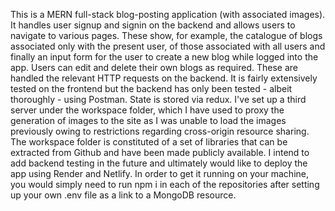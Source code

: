 This is a MERN full-stack blog-posting application (with associated images). It handles user signup and signin on the backend and allows users to navigate to various pages. These show, for example, the catalogue of blogs associated only with the present user, of those associated with all users and finally an input form for the user to create a new blog while logged into the app. Users can edit and delete their own blogs as required. These are handled the relevant HTTP requests on the backend.  It is fairly extensively tested on the frontend but the backend has only been tested - albeit thoroughly - using Postman. State is stored via redux. I've set up a third server under the workspace folder, which I have used to proxy the generation of images to the site as I was unable to load the images previously owing to restrictions regarding cross-origin resource sharing. The workspace folder is constituted of a set of libraries that can be extracted from Github and have been made publicly available. I intend to add backend testing in the future and ultimately would like to deploy the app using Render and Netlify. In order to get it running on your machine, you would simply need to run npm i in each of the repositories after setting up your own .env file as a link to a MongoDB resource.
